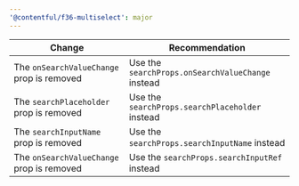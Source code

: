 ```yaml
---
'@contentful/f36-multiselect': major
---
```


| Change | Recommendation |
|--------|--------|
| The `onSearchValueChange` prop is removed | Use the `searchProps.onSearchValueChange` instead |
| The `searchPlaceholder` prop is removed | Use the `searchProps.searchPlaceholder` instead |
| The `searchInputName` prop is removed | Use the `searchProps.searchInputName` instead |
| The `onSearchValueChange` prop is removed | Use the `searchProps.searchInputRef` instead |
